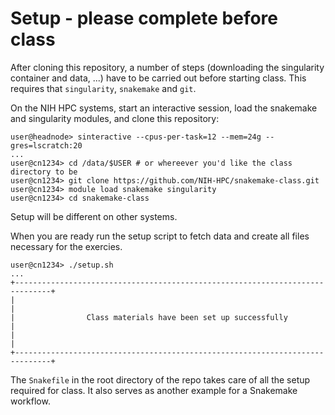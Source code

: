 
Setup - please complete before class
================================================================================


After cloning this repository, a number of steps (downloading the singularity
container and data, ...) have to be carried out before starting class. This
requires that `singularity`, `snakemake` and `git`.

On the NIH HPC systems, start an interactive session, load the snakemake and
singularity modules, and clone this repository:

```
user@headnode> sinteractive --cpus-per-task=12 --mem=24g --gres=lscratch:20
...
user@cn1234> cd /data/$USER # or whereever you'd like the class directory to be
user@cn1234> git clone https://github.com/NIH-HPC/snakemake-class.git
user@cn1234> module load snakemake singularity
user@cn1234> cd snakemake-class
```

Setup will be different on other systems.

When you are ready run the setup script to fetch data and create all files
necessary for the exercies.

```
user@cn1234> ./setup.sh
...
+------------------------------------------------------------------------------+
|                                                                              |
|                Class materials have been set up successfully                 |
|                                                                              |
+------------------------------------------------------------------------------+
```

The `Snakefile` in the root directory of the repo takes care of all the setup
required for class. It also serves as another example for a Snakemake workflow.
